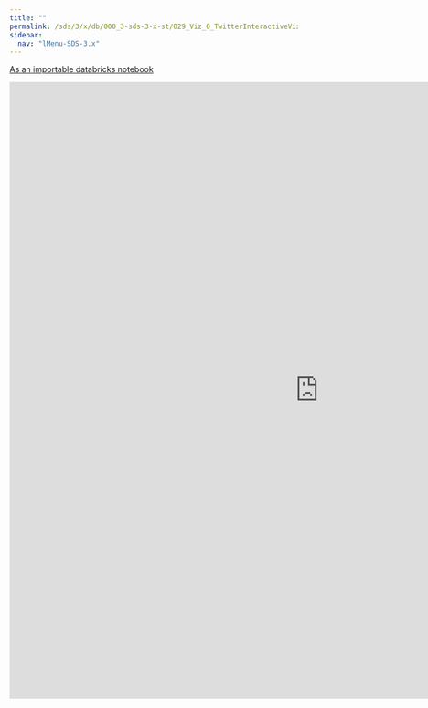 ```yaml
---
title: ""
permalink: /sds/3/x/db/000_3-sds-3-x-st/029_Viz_0_TwitterInteractiveVizualisations/
sidebar:
  nav: "lMenu-SDS-3.x"
---
```


[As an importable databricks notebook](https://lamastex.github.io/scalable-data-science/sds/3/x/db/000_3-sds-3-x-st/029_Viz_0_TwitterInteractiveVizualisations.html)

<iframe src="https://lamastex.github.io/scalable-data-science/sds/3/x/db/000_3-sds-3-x-st/029_Viz_0_TwitterInteractiveVizualisations.html" width="1080" height="1080" frameborder="0"></iframe>
